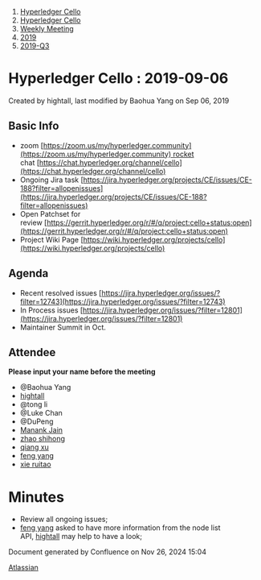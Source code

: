 1. [Hyperledger Cello](index.html)
2. [Hyperledger Cello](Hyperledger-Cello_21659650.html)
3. [Weekly Meeting](Weekly-Meeting_21659700.html)
4. [2019](2019_45252622.html)
5. [2019-Q3](2019-Q3_21659986.html)

# Hyperledger Cello : 2019-09-06

Created by hightall, last modified by Baohua Yang on Sep 06, 2019

## Basic Info

- zoom [https://zoom.us/my/hyperledger.community](https://zoom.us/my/hyperledger.community) rocket chat [https://chat.hyperledger.org/channel/cello](https://chat.hyperledger.org/channel/cello)
- Ongoing Jira task [https://jira.hyperledger.org/projects/CE/issues/CE-188?filter=allopenissues](https://jira.hyperledger.org/projects/CE/issues/CE-188?filter=allopenissues)
- Open Patchset for review [https://gerrit.hyperledger.org/r/#/q/project:cello+status:open](https://gerrit.hyperledger.org/r/#/q/project:cello+status:open)
- Project Wiki Page [https://wiki.hyperledger.org/projects/cello](https://wiki.hyperledger.org/projects/cello)

## Agenda

- Recent resolved issues [https://jira.hyperledger.org/issues/?filter=12743](https://jira.hyperledger.org/issues/?filter=12743)
- In Process issues [https://jira.hyperledger.org/issues/?filter=12801](https://jira.hyperledger.org/issues/?filter=12801)
- Maintainer Summit in Oct.

## Attendee

**Please input your name before the meeting** 

- @Baohua Yang
- [hightall](https://lf-hyperledger.atlassian.net/wiki/people/70121:e9c4e0e0-079d-423a-b406-d1bcab2e0194?ref=confluence)
- @tong li
- @Luke Chan
- @DuPeng
- [Manank Jain](https://lf-hyperledger.atlassian.net/wiki/people/5b54d2f0d2a2f82da138d7dc?ref=confluence)
- [zhao shihong](https://lf-hyperledger.atlassian.net/wiki/people/712020:4dd84a5e-3c58-4c0b-9e86-f993e85b5961?ref=confluence)
- [qiang xu](https://lf-hyperledger.atlassian.net/wiki/people/712020:d143b60e-255e-4a7d-bdc5-9aa41dafc74a?ref=confluence)
- [feng yang](https://lf-hyperledger.atlassian.net/wiki/people/712020:23894469-5964-413e-bde8-8baa9f37d28d?ref=confluence)
- [xie ruitao](https://lf-hyperledger.atlassian.net/wiki/people/712020:cace9683-5e46-440f-b1f2-7b9ce2c2bd7c?ref=confluence)

# Minutes

- Review all ongoing issues;
- [feng yang](https://lf-hyperledger.atlassian.net/wiki/people/712020:23894469-5964-413e-bde8-8baa9f37d28d?ref=confluence) asked to have more information from the node list API, [hightall](https://lf-hyperledger.atlassian.net/wiki/people/70121:e9c4e0e0-079d-423a-b406-d1bcab2e0194?ref=confluence) may help to have a look;

Document generated by Confluence on Nov 26, 2024 15:04

[Atlassian](http://www.atlassian.com/)
